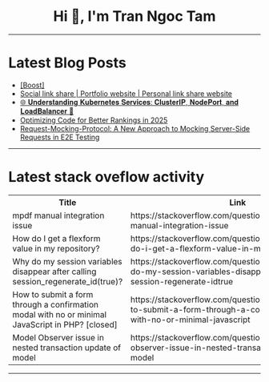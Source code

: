 <h1 align="center">Hi 👋, I'm Tran Ngoc Tam</h1>

---

# Latest Blog Posts 
<!-- BLOG-POST-LIST:START -->
- [[Boost]](https://dev.to/foxinfotech/-2j0o)
- [Social link share | Portfolio website | Personal link share website](https://dev.to/mahmud-r-farhan/social-link-share-portfolio-website-personal-link-share-website-586j)
- [🌐 𝐔𝐧𝐝𝐞𝐫𝐬𝐭𝐚𝐧𝐝𝐢𝐧𝐠 𝐊𝐮𝐛𝐞𝐫𝐧𝐞𝐭𝐞𝐬 𝐒𝐞𝐫𝐯𝐢𝐜𝐞𝐬: 𝐂𝐥𝐮𝐬𝐭𝐞𝐫𝐈𝐏, 𝐍𝐨𝐝𝐞𝐏𝐨𝐫𝐭, 𝐚𝐧𝐝 𝐋𝐨𝐚𝐝𝐁𝐚𝐥𝐚𝐧𝐜𝐞𝐫 🚀](https://dev.to/anil_kumar_ff4f6ad3549983/--jea)
- [Optimizing Code for Better Rankings in 2025](https://dev.to/andrewphilmorgan/optimizing-code-for-better-rankings-in-2025-1c4p)
- [Request-Mocking-Protocol: A New Approach to Mocking Server-Side Requests in E2E Testing](https://dev.to/vitalets/request-mocking-protocol-a-new-approach-to-mocking-server-side-requests-in-e2e-testing-3p2i)
<!-- BLOG-POST-LIST:END -->

---

# Latest stack oveflow activity
<table>
  <tr><th>Title</th><th>Link</th></tr>
  <!-- STACKOVERFLOW:START --><tr><td>mpdf manual integration issue</td><td>https://stackoverflow.com/questions/79506196/mpdf-manual-integration-issue</td></tr><tr><td>How do I get a flexform value in my repository?</td><td>https://stackoverflow.com/questions/79506164/how-do-i-get-a-flexform-value-in-my-repository</td></tr><tr><td>Why do my session variables disappear after calling session_regenerate_id&lpar;true&rpar;?</td><td>https://stackoverflow.com/questions/79506047/why-do-my-session-variables-disappear-after-calling-session-regenerate-idtrue</td></tr><tr><td>How to submit a form through a confirmation modal with no or minimal JavaScript in PHP? [closed]</td><td>https://stackoverflow.com/questions/79505905/how-to-submit-a-form-through-a-confirmation-modal-with-no-or-minimal-javascript</td></tr><tr><td>Model Observer issue in nested transaction update of model</td><td>https://stackoverflow.com/questions/79505727/model-observer-issue-in-nested-transaction-update-of-model</td></tr><!-- STACKOVERFLOW:END -->
</table>

---


